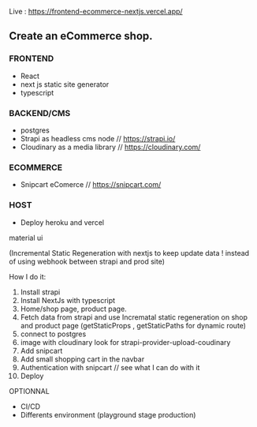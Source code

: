 Live : https://frontend-ecommerce-nextjs.vercel.app/ 

## Create an eCommerce shop.  

### FRONTEND
- React 
- next js static site generator
- typescript 

### BACKEND/CMS
- postgres 
- Strapi as headless cms node      // https://strapi.io/
- Cloudinary as a media library    // https://cloudinary.com/

### ECOMMERCE
- Snipcart eComerce                // https://snipcart.com/

### HOST
- Deploy heroku and vercel


material ui

(Incremental Static Regeneration with nextjs to keep update data ! instead of using webhook between strapi and prod site)
 

How I do it:

1. Install strapi
2. Install NextJs with typescript
3. Home/shop page, product page.
4. Fetch data from strapi and use Incrematal static regeneration on shop and product page 
(getStaticProps , getStaticPaths for dynamic route) 
5. connect to postgres
6. image with cloudinary look for strapi-provider-upload-coudinary
7. Add snipcart
8. Add small shopping cart in the navbar
9. Authentication with snipcart // see what I can do with it
10. Deploy

OPTIONNAL 

- CI/CD
- Differents environment (playground stage production)

